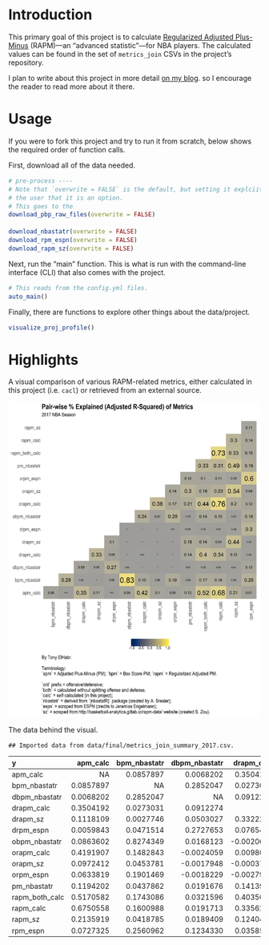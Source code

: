 
<!-- README.md is generated from README.Rmd. Please edit that file -->

# Introduction

This primary goal of this project is to calculate [Regularized Adjusted
Plus-Minus](https://www.nbastuffer.com/analytics101/regularized-adjusted-plus-minus-rapm/)
(RAPM)—an “advanced statistic”—for NBA players. The calculated values
can be found in the set of `metrics_join` CSVs in the project’s
repository.

I plan to write about this project in more detail [on my
blog](https://tonyelhabr.rbind.io). so I encourage the reader to read
more about it there.

# Usage

If you were to fork this project and try to run it from scratch, below
shows the required order of function calls.

First, download all of the data needed.

``` r
# pre-process ----
# Note that `overwrite = FALSE` is the default, but setting it explciitly here to remind
# the user that it is an option.
# This goes to the
download_pbp_raw_files(overwrite = FALSE)

download_nbastatr(overwrite = FALSE)
download_rpm_espn(overwrite = FALSE)
download_rapm_sz(overwrite = FALSE)
```

Next, run the “main” function. This is what is run with the command-line
interface (CLI) that also comes with the project.

``` r
# This reads from the config.yml files.
auto_main()
```

Finally, there are functions to explore other things about the
data/project.

``` r
visualize_proj_profile()
```

# Highlights

A visual comparison of various RAPM-related metrics, either calculated
in this project (i.e. `cacl`) or retrieved from an external source.

![](data/final/viz_metrics_join_summary_2017.png)

The data behind the
visual.

    ## Imported data from data/final/metrics_join_summary_2017.csv.

| y                | apm\_calc | bpm\_nbastatr | dbpm\_nbastatr | drapm\_calc |   drapm\_sz |  drpm\_espn | obpm\_nbastatr | orapm\_calc |   orapm\_sz |  orpm\_espn | pm\_nbastatr | rapm\_both\_calc | rapm\_calc |  rapm\_sz | rpm\_espn |
| :--------------- | --------: | ------------: | -------------: | ----------: | ----------: | ----------: | -------------: | ----------: | ----------: | ----------: | -----------: | ---------------: | ---------: | --------: | --------: |
| apm\_calc        |        NA |     0.0857897 |      0.0068202 |   0.3504192 |   0.1118109 |   0.0059843 |      0.0863602 |   0.4191907 |   0.0972412 |   0.0633819 |    0.1194202 |        0.5170582 |  0.6750558 | 0.2135919 | 0.0727325 |
| bpm\_nbastatr    | 0.0857897 |            NA |      0.2852047 |   0.0273031 |   0.0027746 |   0.0471514 |      0.8274349 |   0.1482843 |   0.0453781 |   0.1901469 |    0.0437862 |        0.1743086 |  0.1600988 | 0.0418785 | 0.2560962 |
| dbpm\_nbastatr   | 0.0068202 |     0.2852047 |             NA |   0.0912274 |   0.0503027 |   0.2727653 |      0.0168123 | \-0.0024059 | \-0.0017948 | \-0.0018229 |    0.0191676 |        0.0321596 |  0.0191713 | 0.0189409 | 0.1234330 |
| drapm\_calc      | 0.3504192 |     0.0273031 |      0.0912274 |          NA |   0.3322217 |   0.0765407 |    \-0.0020656 |   0.0098078 | \-0.0003777 | \-0.0027973 |    0.1413987 |        0.4035084 |  0.3356299 | 0.1240432 | 0.0358574 |
| drapm\_sz        | 0.1118109 |     0.0027746 |      0.0503027 |   0.3322217 |          NA |   0.1041948 |    \-0.0009822 | \-0.0023232 | \-0.0017017 | \-0.0006295 |    0.1791320 |        0.1442801 |  0.0756311 | 0.4384602 | 0.0256227 |
| drpm\_espn       | 0.0059843 |     0.0471514 |      0.2727653 |   0.0765407 |   0.1041948 |          NA |    \-0.0008774 | \-0.0029342 | \-0.0026649 |   0.0064440 |    0.0491640 |        0.0298905 |  0.0175993 | 0.0421981 | 0.3028806 |
| obpm\_nbastatr   | 0.0863602 |     0.8274349 |      0.0168123 | \-0.0020656 | \-0.0009822 | \-0.0008774 |             NA |   0.2368059 |   0.0650393 |   0.2843836 |    0.0300633 |        0.1443483 |  0.1512988 | 0.0278430 | 0.1757929 |
| orapm\_calc      | 0.4191907 |     0.1482843 |    \-0.0024059 |   0.0098078 | \-0.0023232 | \-0.0029342 |      0.2368059 |          NA |   0.3812504 |   0.1694076 |    0.2074359 |        0.4420484 |  0.7619807 | 0.2037157 | 0.1178648 |
| orapm\_sz        | 0.0972412 |     0.0453781 |    \-0.0017948 | \-0.0003777 | \-0.0017017 | \-0.0026649 |      0.0650393 |   0.3812504 |          NA |   0.1361238 |    0.3027395 |        0.1785147 |  0.2277643 | 0.5434344 | 0.0906094 |
| orpm\_espn       | 0.0633819 |     0.1901469 |    \-0.0018229 | \-0.0027973 | \-0.0006295 |   0.0064440 |      0.2843836 |   0.1694076 |   0.1361238 |          NA |    0.1209535 |        0.1041428 |  0.1121011 | 0.0596036 | 0.6037412 |
| pm\_nbastatr     | 0.1194202 |     0.0437862 |      0.0191676 |   0.1413987 |   0.1791320 |   0.0491640 |      0.0300633 |   0.2074359 |   0.3027395 |   0.1209535 |           NA |        0.3326310 |  0.3124833 | 0.4888706 | 0.1893420 |
| rapm\_both\_calc | 0.5170582 |     0.1743086 |      0.0321596 |   0.4035084 |   0.1442801 |   0.0298905 |      0.1443483 |   0.4420484 |   0.1785147 |   0.1041428 |    0.3326310 |               NA |  0.7345316 | 0.3308535 | 0.1489425 |
| rapm\_calc       | 0.6750558 |     0.1600988 |      0.0191713 |   0.3356299 |   0.0756311 |   0.0175993 |      0.1512988 |   0.7619807 |   0.2277643 |   0.1121011 |    0.3124833 |        0.7345316 |         NA | 0.2980069 | 0.1374234 |
| rapm\_sz         | 0.2135919 |     0.0418785 |      0.0189409 |   0.1240432 |   0.4384602 |   0.0421981 |      0.0278430 |   0.2037157 |   0.5434344 |   0.0596036 |    0.4888706 |        0.3308535 |  0.2980069 |        NA | 0.1136859 |
| rpm\_espn        | 0.0727325 |     0.2560962 |      0.1234330 |   0.0358574 |   0.0256227 |   0.3028806 |      0.1757929 |   0.1178648 |   0.0906094 |   0.6037412 |    0.1893420 |        0.1489425 |  0.1374234 | 0.1136859 |        NA |
